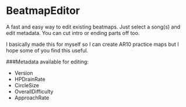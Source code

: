 # BeatmapEditor
A fast and easy way to edit existing beatmaps. Just select a song(s) and edit metadata. You can cut intro or ending parts off too.

I basically made this for myself so I can create AR10 practice maps but I hope some of you find this useful. 

###Metadata available for editing:
- Version
- HPDrainRate
- CircleSize
- OverallDifficulty
- ApproachRate

